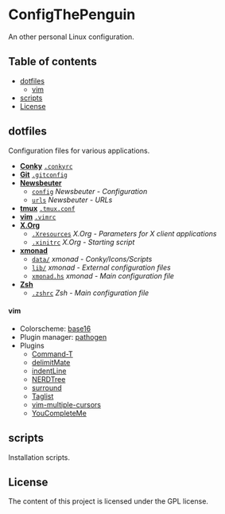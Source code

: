 # ConfigThePenguin
An other personal Linux configuration.

## Table of contents
* [dotfiles]
    * [vim]
* [scripts]
* [License]

## dotfiles
Configuration files for various applications.
* __[Conky]__ [`.conkyrc`]
* __[Git]__ [`.gitconfig`] 
* __[Newsbeuter]__
    * [`config`] _Newsbeuter - Configuration_
    * [`urls`] _Newsbeuter - URLs_
* __[tmux]__ [`.tmux.conf`]
* __[vim]__ [`.vimrc`]
* __[X.Org]__
    * [`.Xresources`] _X.Org - Parameters for X client applications_
    * [`.xinitrc`] _X.Org - Starting script_
* __[xmonad]__
    * [`data/`] _xmonad - Conky/Icons/Scripts_
    * [`lib/`] _xmonad - External configuration files_
    * [`xmonad.hs`] _xmonad - Main configuration file_
* __[Zsh]__
    * [`.zshrc`] _Zsh - Main configuration file_


#### vim
* Colorscheme: [base16]
* Plugin manager: [pathogen]
* Plugins
    * [Command-T]
    * [delimitMate]
    * [indentLine]
    * [NERDTree]
    * [surround]
    * [Taglist]
    * [vim-multiple-cursors]
    * [YouCompleteMe]

## scripts
Installation scripts.


## License
The content of this project is licensed under the GPL license.

[dotfiles]: /README.md#dotfiles "dotfiles"
[scripts]: /README.md#scripts "scripts"
[vim]: /README.md#vim "vim"
[License]: /README.md#license "License"


[`.conkyrc`]: /dotfiles/.conkyrc ".conkyrc"
[`.gitconfig`]: /dotfiles/.gitconfig ".gitconfig"
[`.tmux.conf`]: /dotfiles/.tmux.conf ".tmux.conf"
[`.vimrc`]: /dotfiles/.vimrc ".vimrc"
[`.xinitrc`]: /dotfiles/.xinitrc ".xinitrc"
[`.Xresources`]: /dotfiles/.Xresources ".Xresources"
[`.zshrc`]: /dotfiles/.zshrc ".zshrc"

[`config`]: /dotfiles/.newsbeuter/config "config"
[`data/`]: /dotfiles/.xmonad/data "data/"
[`lib/`]: /dotfiles/.xmonad/lib "lib/"
[`urls`]: /dotfiles/.newsbeuter/urls "urls"
[`xmonad.hs`]: /dotfiles/.xmonad/xmonad/hs "xmonad.hs"

[Conky]: https://github.com/brndnmtthws/conky "Conky"
[Git]: https://git-scm.com/ "Git"
[Newsbeuter]: http://newsbeuter.org/ "Newsbeuter"
[tmux]: https://tmux.github.io/ "tmux"
[vim]: http://www.vim.org/ "vim"
[X.Org]: http://www.x.org/ "X.Org"
[xmonad]: http://xmonad.org/ "xmonad"
[Zsh]: http://www.zsh.org/ "Zsh"


[base16]: https://github.com/chriskempson/base16-vim "base16"
[Command-T]: https://github.com/wincent/Command-T "Command-T"
[delimitMate]: https://github.com/Raimondi/delimitMate "delimitMate"
[indentLine]: https://github.com/Yggdroot/indentLine "indentLine"
[NERDTree]: https://github.com/scrooloose/nerdtree "NERDTree"
[pathogen]: https://github.com/tpope/vim-pathogen "pathogen"
[surround]: https://github.com/tpope/vim-surround "surround"
[Taglist]: http://vim-taglist.sourceforge.net/ "Taglist"
[vim-multiple-cursors]: https://github.com/terryma/vim-multiple-cursors "vim-multiple-cursors"
[YouCompleteMe]: https://github.com/Valloric/YouCompleteMe "YouCompleteMe"
